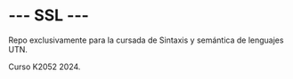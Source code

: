 # --- SSL ---
Repo exclusivamente para la cursada de Sintaxis y semántica de lenguajes UTN.

Curso K2052 2024.

